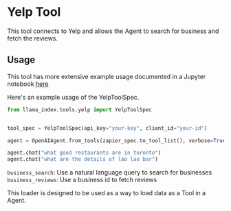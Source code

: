 # Yelp Tool

This tool connects to Yelp and allows the Agent to search for business and fetch the reviews.

## Usage

This tool has more extensive example usage documented in a Jupyter notebook [here](https://github.com/emptycrown/llama-hub/tree/main/llama_hub/tools/notebooks/yelp.ipynb)

Here's an example usage of the YelpToolSpec.

```python
from llama_index.tools.yelp import YelpToolSpec


tool_spec = YelpToolSpec(api_key="your-key", client_id="your-id")

agent = OpenAIAgent.from_tools(zapier_spec.to_tool_list(), verbose=True)

agent.chat("what good restaurants are in toronto")
agent.chat("what are the details of lao lao bar")
```

`business_search`: Use a natural language query to search for businesses
`business_reviews`: Use a business id to fetch reviews

This loader is designed to be used as a way to load data as a Tool in a Agent.
